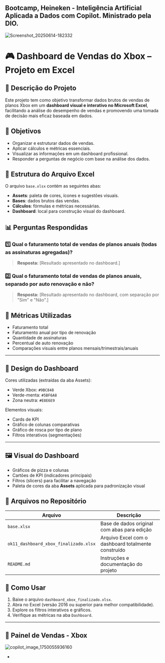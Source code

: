 ## Bootcamp, Heineken - Inteligência Artificial Aplicada a Dados com Copilot. Ministrado pela DIO. 

![Screenshot_20250614-182332](https://github.com/user-attachments/assets/62d1fc18-9185-4875-a839-fa42809e7139)



# 🎮 Dashboard de Vendas do Xbox – Projeto em Excel

## 📌 Descrição do Projeto

Este projeto tem como objetivo transformar dados brutos de vendas de planos Xbox em um **dashboard visual e interativo no Microsoft Excel**, facilitando a análise do desempenho de vendas e promovendo uma tomada de decisão mais eficaz baseada em dados.

## 🎯 Objetivos

- Organizar e estruturar dados de vendas.
- Aplicar cálculos e métricas essenciais.
- Visualizar as informações em um dashboard profissional.
- Responder a perguntas de negócio com base na análise dos dados.

## 🧩 Estrutura do Arquivo Excel

O arquivo `base.xlsx` contém as seguintes abas:

- **Assets**: paleta de cores, ícones e sugestões visuais.
- **Bases**: dados brutos das vendas.
- **Cálculos**: fórmulas e métricas necessárias.
- **Dashboard**: local para construção visual do dashboard.

## 📊 Perguntas Respondidas

### 1️⃣ Qual o faturamento total de vendas de planos anuais (todas as assinaturas agregadas)?

> **Resposta:** [Resultado apresentado no dashboard.]

### 2️⃣ Qual o faturamento total de vendas de planos anuais, separado por auto renovação e não?

> **Resposta:** [Resultado apresentado no dashboard, com separação por "Sim" e "Não".]

## 🧮 Métricas Utilizadas

- Faturamento total
- Faturamento anual por tipo de renovação
- Quantidade de assinaturas
- Percentual de auto renovação
- Comparações visuais entre planos mensais/trimestrais/anuais

---

## 🎨 Design do Dashboard

Cores utilizadas (extraídas da aba Assets):
- Verde Xbox: `#9BC848`
- Verde-menta: `#5BF6A8`
- Zona neutra: `#E8E6E9`

Elementos visuais:
- Cards de KPI
- Gráfico de colunas comparativas
- Gráfico de rosca por tipo de plano
- Filtros interativos (segmentações)

---
  

## 🖼️ Visual do Dashboard

- Gráficos de pizza e colunas
- Cartões de KPI (indicadores principais)
- Filtros (slicers) para facilitar a navegação
- Paleta de cores da aba **Assets** aplicada para padronização visual

## 📁 Arquivos no Repositório

| Arquivo | Descrição |
|--------|-----------|
| `base.xlsx` | Base de dados original com abas para edição |
| `ok11_dashboard_xbox_finalizado.xlsx` | Arquivo Excel com o dashboard totalmente construído |
| `README.md` | Instruções e documentação do projeto |

## 🧪 Como Usar

1. Baixe o arquivo `dashboard_xbox_finalizado.xlsx`.
2. Abra no Excel (versão 2016 ou superior para melhor compatibilidade).
3. Explore os filtros interativos e gráficos.
4. Verifique as métricas na aba `Dashboard`.

---

## 🤖 Painel de Vendas - Xbox


![copilot_image_1750055936160](https://github.com/user-attachments/assets/1b6c8478-dadc-4edf-b8f8-9e55b76c67a7)



*


